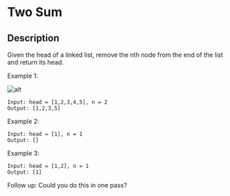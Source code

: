 # Two Sum
## Description

Given the head of a linked list, remove the nth node from the end of the list and return its head.

 

Example 1:

![alt](https://assets.leetcode.com/uploads/2020/10/03/remove_ex1.jpg)
```
Input: head = [1,2,3,4,5], n = 2
Output: [1,2,3,5]
```
Example 2:
```
Input: head = [1], n = 1
Output: []
```
Example 3:
```
Input: head = [1,2], n = 1
Output: [1]
```

Follow up: Could you do this in one pass?
